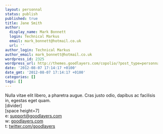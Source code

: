 ```yaml
---
layout: personnal
status: publish
published: true
title: Jane Smith
author:
  display_name: Mark Bonnett
  login: Technical Markus
  email: mark_bonnett@hotmail.co.uk
  url: ''
author_login: Technical Markus
author_email: mark_bonnett@hotmail.co.uk
wordpress_id: 2325
wordpress_url: http://themes.goodlayers.com/copolio/?post_type=personnal&amp;p=2325
date: '2012-08-07 17:14:17 +0100'
date_gmt: '2012-08-07 17:14:17 +0100'
categories: []
tags: []
---
```

<p>Nulla vitae elit libero, a pharetra augue. Cras justo odio, dapibus ac facilisis in, egestas eget quam.<br />
[divider]<br />
[space height=7]<br />
e: <a href="mailto:support@goodlayers.com">support@goodlayers.com</a><br />
w: <a href="http://goodlayers.com" target="_blank">goodlayers.com</a><br />
t: <a href="http://twitter.com/goodlayers" target="_blank">twitter.com/goodlayers</a></p>
